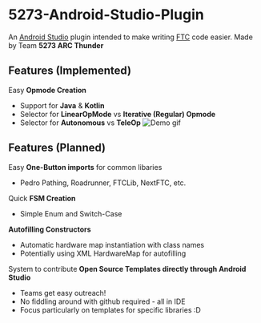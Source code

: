 # 5273-Android-Studio-Plugin
An [Android Studio](https://developer.android.com/studio) plugin intended to make writing [FTC](https://www.firstinspires.org/robotics/ftc) code easier. Made by Team **5273 ARC Thunder**

## Features (Implemented)
Easy **Opmode Creation**
- Support for **Java** & **Kotlin**
- Selector for **LinearOpMode** vs **Iterative (Regular) Opmode**
- Selector for **Autonomous** vs **TeleOp**
![Demo gif](https://github.com/user-attachments/assets/63721ec3-4e31-4f57-bb91-496abb123d77)
## Features (Planned)
Easy **One-Button imports** for common libaries
- Pedro Pathing, Roadrunner, FTCLib, NextFTC, etc.

Quick **FSM Creation**
- Simple Enum and Switch-Case

**Autofilling Constructors**
- Automatic hardware map instantiation with class names
- Potentially using XML HardwareMap for autofilling

System to contribute **Open Source Templates directly through Android Studio**
- Teams get easy outreach!
- No fiddling around with github required - all in IDE
- Focus particularly on templates for specific libraries :D
